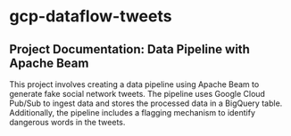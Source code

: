 # gcp-dataflow-tweets

## Project Documentation: Data Pipeline with Apache Beam
This project involves creating a data pipeline using Apache Beam to generate fake social network tweets. The pipeline uses Google Cloud Pub/Sub to ingest data and stores the processed data in a BigQuery table. Additionally, the pipeline includes a flagging mechanism to identify dangerous words in the tweets.
